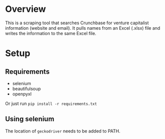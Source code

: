 # Overview
This is a scraping tool that searches Crunchbase for venture capitalist information (website and email). It pulls names from an Excel (.xlsx) file and writes the information to the same Excel file.  
  
# Setup
  
## Requirements
- selenium
- beautifulsoup
- openpyxl
  
Or just run `pip install -r requirements.txt`  
  
## Using selenium
The location of `geckodriver` needs to be added to PATH.